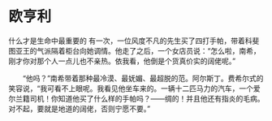 # 欧亨利
什么才是生命中最重要的
有一次，一位风度不凡的先生买了四打手帕，带着科斐图亚王的气派隔着柜台向她调情。他走了之后，一个女店员说：“怎么啦，南希，刚才你对那个人一点儿也不亲热。依我看，他倒是个货真价实的阔佬呢。”

　　“他吗？”南希带着那种最冷漠、最妩媚、最超脱的范。阿尔斯丁。费希尔式的笑容说，“我可看不上眼呢。我看见他坐车来的。一辆十二匹马力的汽车，一个爱尔兰籍司机！你知道他买了什么样的手帕吗？——绸的！并且他还有指炎的毛病。对不起，要就是地道的阔佬，否则宁愿不要。”

~~~~~~~~~~~~~~~~~~~~~~~
